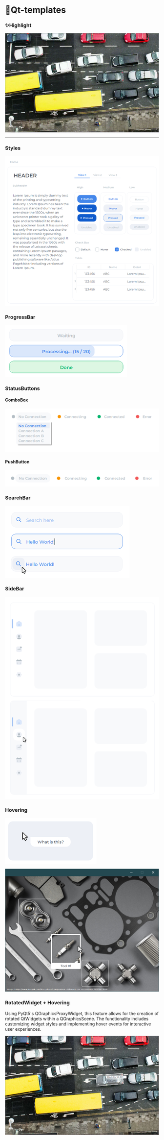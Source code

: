# 🎨Qt-templates
 
### ✨Highlight
[![](RotatedWidget/RotatedWidget+Hover.gif)](https://github.com/defmylife/Qt-Inspired#rotatedwidget--hovering)

---

### Styles

[![](Styles/Style.png)](https://github.com/defmylife/Qt-Inspired/blob/main/Styles/README.md)

### ProgressBar

[![](ProgressBar/ProgressBar.png)](https://github.com/defmylife/Qt-Inspired/blob/main/ProgressBar/ProgressBar.py)

### StatusButtons 

#### ComboBox
[![](StatusButtons/ComboBox.png)](https://github.com/defmylife/Qt-Inspired/blob/main/StatusButtons/ComboBox.py)

#### PushButton
[![](StatusButtons/PushButton.png)](https://github.com/defmylife/Qt-Inspired/blob/main/StatusButtons/PushButton.py)

### SearchBar

[![](SearchBar/SearchBar.png)](https://github.com/defmylife/Qt-Inspired/blob/main/SearchBar/SearchBar.py)


### SideBar

[![](SideBar/SideBar.png)](https://github.com/defmylife/Qt-Inspired/blob/main/SideBar)


### Hovering

[![](Hover/Hover.png)](https://github.com/defmylife/Qt-Inspired/blob/main/Hover/Hover.py)

[![](Hover2/Hover2.png)](https://github.com/defmylife/Qt-Inspired/blob/main/Hover2/Hover.py)


### RotatedWidget + Hovering
Using PyQt5's QGraphicsProxyWidget, this feature allows for the creation of rotated QtWidgets within a QGraphicsScene. The functionality includes customizing widget styles and implementing hover events for interactive user experiences.

[![](RotatedWidget/RotatedWidget+Hover.png)](https://github.com/defmylife/Qt-Inspired/blob/main/RotatedWidget/RotatedWidget.py)
